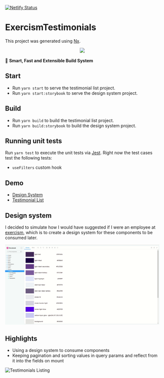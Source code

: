 [![Netlify Status](https://api.netlify.com/api/v1/badges/3ddc0957-3319-4e96-898e-43e5ec399cf2/deploy-status)](https://app.netlify.com/sites/exercism-testimonials/deploys)

# ExercismTestimonials

This project was generated using [Nx](https://nx.dev).

<p style="text-align: center;"><img src="https://raw.githubusercontent.com/nrwl/nx/master/images/nx-logo.png" width="450"></p>

🔎 **Smart, Fast and Extensible Build System**

## Start

- Run `yarn start` to serve the testimonial list project.
- Run `yarn start:storybook` to serve the design system project.

## Build

- Run `yarn build` to build the testimonial list project.
- Run `yarn build:storybook` to build the design system project.

## Running unit tests

Run `yarn test` to execute the unit tests via [Jest](https://jestjs.io).
Right now the test cases test the following tests:

- `useFilters` custom hook

## Demo

- [Design System](https://exercism-ui.netlify.app/?path=/story/theme--colors)
- [Testimonial List](https://exercism-testimonials.netlify.app/)

## Design system

I decided to simulate how I would have suggested if I were an employee at [exercism](https://exercism.org/), which is to create a design system for these components to be consumed later.

![Design System](assets/readme/design-system.gif)

## Highlights

- Using a design system to consume components
- Keeping pagination and sorting values in query params and reflect from it into the fields on mount

![Testimonials Listing](assets/readme/testimonials.gif)
